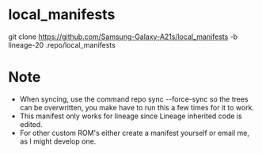 # local_manifests

git clone https://github.com/Samsung-Galaxy-A21s/local_manifests -b lineage-20 .repo/local_manifests

# Note

- When syncing, use the command repo sync --force-sync so the trees can be overwritten, you make have to run this a few times for it to work.
- This manifest only works for lineage since Lineage inherited code is edited.
- For other custom ROM's either create a manifest yourself or email me, as I might develop one.

